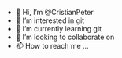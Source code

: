 - 👋 Hi, I’m @CristianPeter
- 👀 I’m interested in git
- 🌱 I’m currently learning git
- 💞️ I’m looking to collaborate on 
- 📫 How to reach me ...

<!---
CristianPeter/CristianPeter is a ✨ special ✨ repository because its `README.md` (this file) appears on your GitHub profile.
You can click the Preview link to take a look at your changes.
--->
